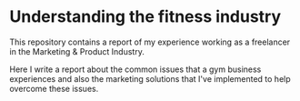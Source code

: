 # Understanding the fitness industry

This repository contains a report of my experience working as a freelancer in the Marketing & Product Industry.

Here I write a report about the common issues that a gym business experiences and also the marketing solutions that I've implemented to help overcome these issues.

